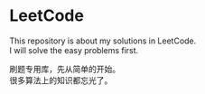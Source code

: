# LeetCode
This repository is about my solutions in LeetCode.  
I will solve the easy problems first.

刷题专用库，先从简单的开始。  
很多算法上的知识都忘光了。

